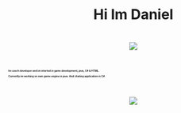 <div align="center">
  <h1>Hi Im Daniel<h1>
    <img src="https://visitor-badge.laobi.icu/badge?page_id=zZHorizonZz.zZHorizonZz"></img>
    <br></br>
    <div align="left">
      <p style="font-size:5px">Im czech developer and im interted in game development, java, C# & HTML.</p>
      <p style="font-size:5px">Currently im working on own game engine in java. And chating application in C#.</p>
  </div>
  <br>
  <img src="https://github-readme-stats.vercel.app/api?username=zZHorizonZz&show_icons=true&theme=gruvbox"></img>
</div>
